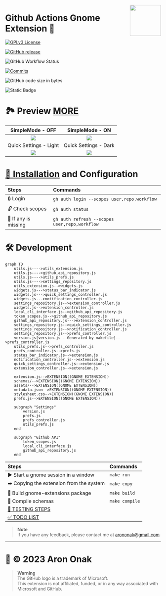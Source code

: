 [<img src="https://github.com/arononak/github-actions-gnome-extension/blob/main/docs/get-it.png?raw=true" height="100" align="right">](https://extensions.gnome.org/extension/5973/github-actions/)

# Github Actions Gnome Extension 🧩

[![GPLv3 License](https://img.shields.io/badge/License-GPL%20v3-yellow.svg?labelColor=orange&color=white)](https://opensource.org/licenses)

[![GitHub release](https://img.shields.io/github/v/release/arononak/github-actions-gnome-extension?labelColor=fuchsia&color=white)](https://github.com/arononak/github-actions-gnome-extension/releases/latest)

![GitHub Workflow Status](https://img.shields.io/github/actions/workflow/status/arononak/github-actions-gnome-extension/.github%2Fworkflows%2Fmain.yml?labelColor=olive&color=white)

[![Commits](https://img.shields.io/github/commit-activity/m/arononak/github-actions-gnome-extension?labelColor=purple&color=white)](https://github.com/arononak/github-actions-gnome-extension/graphs/contributors)

![GitHub code size in bytes](https://img.shields.io/github/languages/code-size/arononak/github-actions-gnome-extension?labelColor=yellow&color=white)

![Static Badge](https://img.shields.io/badge/Give_me-a_star!-blue?labelColor=maroon&color=aqua)

# 🏞 Preview [MORE](./docs/SCREENSHOTS.md)

| SimpleMode - OFF                                                                                                 | SimpleMode - ON                                                                                                 |
|:----------------------------------------------------------------------------------------------------------------:|:---------------------------------------------------------------------------------------------------------------:|
| ![](https://github.com/arononak/github-actions-gnome-extension/blob/main/docs/menu_full.png?raw=true)            | ![](https://github.com/arononak/github-actions-gnome-extension/blob/main/docs/menu_simple.png?raw=true)         |
| Quick Settings - Light                                                                                           | Quick Settings - Dark                                                                                           |
| ![](https://github.com/arononak/github-actions-gnome-extension/blob/main/docs/quick_settings_light.png?raw=true) | ![](https://github.com/arononak/github-actions-gnome-extension/blob/main/docs/quick_settings_dark.png?raw=true) |

# [🔨 Installation](https://github.com/cli/cli/blob/trunk/docs/install_linux.md) and Configuration

| Steps                | Commands                                      |
|:---------------------|:----------------------------------------------|
| 🔒 Login             | `gh auth login --scopes user,repo,workflow`   |
| 🔓 Check scopes      | `gh auth status`                              |
| 🔄 If any is missing | `gh auth refresh --scopes user,repo,workflow` |

# 🛠 Development

```mermaid
graph TD
    utils.js---->utils_extension.js
    utils.js---->github_api_repository.js
    utils.js---->utils_prefs.js
    utils.js---->settings_repository.js
    utils_extension.js-->widgets.js
    widgets.js--->status_bar_indicator.js
    widgets.js--->quick_settings_controller.js
    widgets.js--->notification_controller.js
    settings_repository.js-->extension_controller.js
    widgets.js-->extension_controller.js
    local_cli_interface.js-->github_api_repository.js
    token_scopes.js-->github_api_repository.js
    github_api_repository.js--->extension_controller.js
    settings_repository.js-->quick_settings_controller.js
    settings_repository.js-->notification_controller.js
    settings_repository.js-->prefs_controller.js
    version.js[version.js - Generated by makefile]-->prefs_controller.js
    utils_prefs.js-->prefs_controller.js
    prefs_controller.js-->prefs.js
    status_bar_indicator.js-->extension.js
    notification_controller.js-->extension.js
    quick_settings_controller.js-->extension.js
    extension_controller.js-->extension.js
    
    extension.js-->EXTENSION((GNOME EXTENSION))
    schemas/-->EXTENSION((GNOME EXTENSION))
    assets/-->EXTENSION((GNOME EXTENSION))
    metadata.json-->EXTENSION((GNOME EXTENSION))
    stylesheet.css-->EXTENSION((GNOME EXTENSION))
    prefs.js-->EXTENSION((GNOME EXTENSION))

    subgraph "Settings"
        version.js
        prefs.js
        prefs_controller.js
        utils_prefs.js
    end

    subgraph "Github API"
        token_scopes.js
        local_cli_interface.js
        github_api_repository.js
    end
```

| Steps                                       | Commands       |
|:--------------------------------------------|:---------------|
| ▶️ Start a gnome session in a window        | `make run`     |
| ➡️ Copying the extension from the system    | `make copy`    |
| 🔨 Build gnome-extensions package           | `make build`   |
| 🔄 Compile schemas                          | `make compile` |
| [🦍 TESTING STEPS](./docs/TESTING_STEPS.md) |                |
| [✅️ TODO LIST](./docs/TODO.md)              |                |

> **Note**<br>
> If you have any feedback, please contact me at arononak@gmail.com

---

# 📝 © 2023 Aron Onak

> **Warning**<br>
> The GitHub logo is a trademark of Microsoft.<br>
> This extension is not affiliated, funded, or in any way associated with Microsoft and GitHub.
